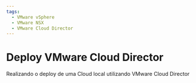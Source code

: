 ```yaml
---
tags:
  - VMware vSphere
  - VMware NSX
  - VMware Cloud Director
---
```

# Deploy VMware Cloud Director

Realizando o deploy de uma Cloud local utilizando VMware Cloud Director
